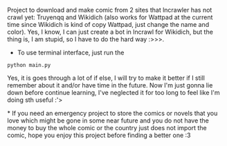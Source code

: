 Project to download and make comic from 2 sites that lncrawler has not crawl yet: Truyenqq and Wikidich (also works for Wattpad at the current time since Wikidich is kind of copy Wattpad, just change the name and color). Yes, I know, I can just create a bot in lncrawl for Wikidich, but the thing is, I am stupid, so I have to do the hard way :>>>.
- To use terminal interface, just run the 

```python main.py```

Yes, it is goes through a lot of if else, I will try to make it better if I still remember about it and/or have time in the future. Now I'm just gonna lie down before continue learning, I've neglected it for too long to feel like I'm doing sth useful :'>

\* If you need an emergency project to store the comics or novels that you love which might be gone in some near future and you do not have the money to buy the whole comic or the country just does not import the comic, hope you enjoy this project before finding a better one :3